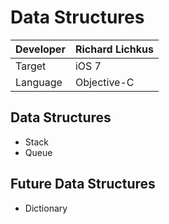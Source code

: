 
Data Structures
===========
|Developer  |Richard Lichkus   |
|:----------|:-----------------|
|Target     | iOS 7            |
|Language   | Objective-C      |


Data Structures
---------------
* Stack 
* Queue

Future Data Structures
----------------------
* Dictionary


